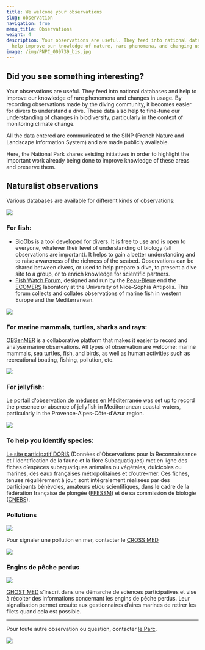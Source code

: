 ```yaml
---
title: We welcome your observations
slug: observation
navigation: true
menu_title: Observations
weight: 4
description: Your observations are useful. They feed into national databases and
  help improve our knowledge of nature, rare phenomena, and changing uses.
image: /img/PNPC_009739_bis.jpg
---
```

## Did you see something interesting?

Your observations are useful. They feed into national databases and help to improve our knowledge of rare phenomena and changes in usage. By recording observations made by the diving community, it becomes easier for divers to understand a dive. These data also help to fine-tune our understanding of changes in biodiversity, particularly in the context of monitoring climate change.

All the data entered are communicated to the SINP (French Nature and Landscape Information System) and are made publicly available.

Here, the National Park shares existing initiatives in order to highlight the important work already being done to improve knowledge of these areas and preserve them.

## Naturalist observations

Various databases are available for different kinds of observations:

![](/img/fishwatch.png)

### For fish:

* [BioObs](https://bioobs.fr) is a tool developed for divers. It is free to use and is open to everyone, whatever their level of understanding of biology (all observations are important). It helps to gain a better understanding and to raise awareness of the richness of the seabed. Observations can be shared between divers, or used to help prepare a dive, to present a dive site to a group, or to enrich knowledge for scientific partners.
* [Fish Watch Forum](https://www.fish-watch.org/), designed and run by the [Peau-Bleue](http://www.peaubleue.org/index.php) end the [ECOMERS](http://www.unice.fr/ecomers/) laboratory at the University of Nice–Sophia Antipolis. This forum collects and collates observations of marine fish in western Europe and the Mediterranean.

![](/img/cetaces.png)

### For marine mammals, turtles, sharks and rays: 

[OBSenMER](http://www.obsenmer.org/) is a collaborative platform that makes it easier to record and analyse marine observations. All types of observation are welcome: marine mammals, sea turtles, fish, and birds, as well as human activities such as recreational boating, fishing, pollution, etc.

![](/img/meduse.png)

### For jellyfish: 

[Le portail d'observation de méduses en Méditerranée](http://meduse.acri.fr/home/home.php) was set up to record the presence or absence of jellyfish in Mediterranean coastal waters, particularly in the Provence-Alpes-Côte-d'Azur region.

![](/img/meduse.png)

### To help you identify species:

[Le site participatif DORIS](https://doris.ffessm.fr/) (Données d'Observations pour la Reconnaissance et l'Identification de la faune et la flore Subaquatiques) met en ligne des fiches d’espèces subaquatiques animales ou végétales, dulcicoles ou marines, des eaux françaises métropolitaines et d’outre-mer. Ces fiches, tenues régulièrement à jour, sont intégralement réalisées par des participants bénévoles, amateurs et/ou scientifiques, dans le cadre de la fédération française de plongée ([FFESSM](http://www.ffessm.fr/)) et de sa commission de biologie ([CNEBS](http://biologie.ffessm.fr/)).

### Pollutions

![](/img/polution.png)

Pour signaler une pollution en mer, contacter le [CROSS MED](http://www.dirm.mediterranee.developpement-durable.gouv.fr/cross-med-r43.html)

![](/img/cross.png)

### Engins de pêche perdus

![](/img/enginsdepeche.png)

[GHOST MED](https://www.mio.univ-amu.fr/ghostmed/) s’inscrit dans une démarche de sciences participatives et vise à récolter des informations concernant les engins de pêche perdus. Leur signalisation permet ensuite aux gestionnaires d’aires marines de retirer les filets quand cela est possible.

- - -

Pour toute autre observation ou question, contacter [le Parc](http://www.portcros-parcnational.fr/fr/formulaire-contact).

![](/img/apnee.png)
